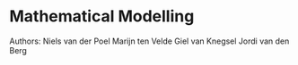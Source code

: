 # Mathematical Modelling
Authors: Niels van der Poel
Marijn ten Velde
Giel van Knegsel
Jordi van den Berg